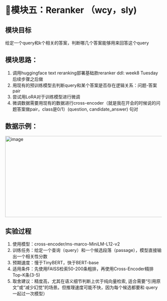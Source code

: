 # 🤬模块五：Reranker （wcy，sly)

## 模块目标
给定一个query和k个相关的答案，判断哪几个答案能够用来回答这个query

## 模块思路：
1. 调用huggingface text reranking部署基础款reranker ddl: week8 Tuesday 后续步骤之后做
2. 用现有的预训练模型去判断query和某个答案是否存在逻辑关系：问题-答案 pair
3. 尝试用LoRA对于训练模型进行微调
4. 微调数据需要用现有的数据进行cross-encoder（就是我在开会的时候说的问题答案做pair，class是0/1）(question, candidate_answer) 句对

## 数据示例：
<img width="809" height="262" alt="image" src="https://github.com/user-attachments/assets/cc376b02-9d7e-4a82-b5b1-cd3ee383706f" />

## 实验过程
1. 使用模型：cross-encoder/ms-marco-MiniLM-L12-v2
2. 训练任务：给定一个查询（query）和一个候选段落（passage），模型直接输出一个相关性分数
3. 预期速度：慢于TinyBERT，快于BERT-base
4. 适用条件：先使用FAISS检索50-200条粗排，再使用Cross-Encoder精排Top-K条(3-5)
5. 取舍建议：精度高，尤其在语义细节判断上优于纯向量检索, 适合需要“引用原文”或“减少幻觉”的场景。但推理速度可能不快，因为每个候选都要和 query 一起过一次模型）